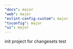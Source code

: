 ```yaml
---
"docs": major
"web": major
"eslint-config-custom": major
"tsconfig": major
"ui": major
---
```


init project for changesets test
